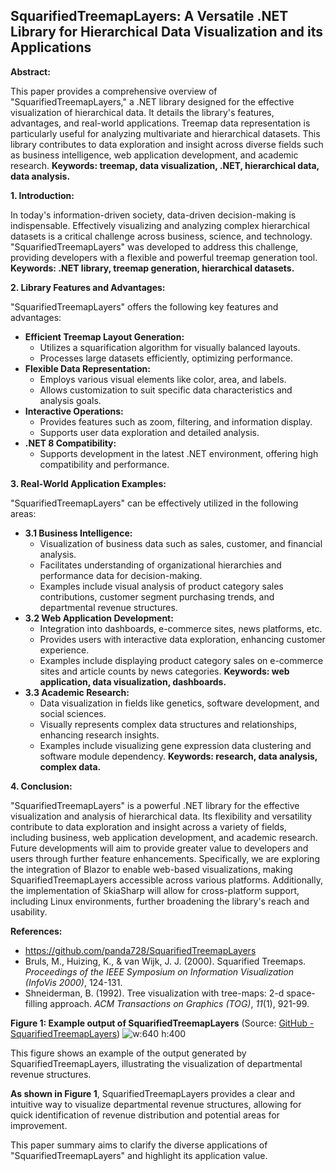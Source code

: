 ## SquarifiedTreemapLayers: A Versatile .NET Library for Hierarchical Data Visualization and its Applications

**Abstract:**

This paper provides a comprehensive overview of "SquarifiedTreemapLayers," a .NET library designed for the effective visualization of hierarchical data. It details the library's features, advantages, and real-world applications. Treemap data representation is particularly useful for analyzing multivariate and hierarchical datasets. This library contributes to data exploration and insight across diverse fields such as business intelligence, web application development, and academic research. **Keywords: treemap, data visualization, .NET, hierarchical data, data analysis.**

**1. Introduction:**

In today's information-driven society, data-driven decision-making is indispensable. Effectively visualizing and analyzing complex hierarchical datasets is a critical challenge across business, science, and technology. "SquarifiedTreemapLayers" was developed to address this challenge, providing developers with a flexible and powerful treemap generation tool. **Keywords: .NET library, treemap generation, hierarchical datasets.**

**2. Library Features and Advantages:**

"SquarifiedTreemapLayers" offers the following key features and advantages:

* **Efficient Treemap Layout Generation:**
    * Utilizes a squarification algorithm for visually balanced layouts.
    * Processes large datasets efficiently, optimizing performance.
* **Flexible Data Representation:**
    * Employs various visual elements like color, area, and labels.
    * Allows customization to suit specific data characteristics and analysis goals.
* **Interactive Operations:**
    * Provides features such as zoom, filtering, and information display.
    * Supports user data exploration and detailed analysis.
* **.NET 8 Compatibility:**
    * Supports development in the latest .NET environment, offering high compatibility and performance.

**3. Real-World Application Examples:**

"SquarifiedTreemapLayers" can be effectively utilized in the following areas:

* **3.1 Business Intelligence:**
    * Visualization of business data such as sales, customer, and financial analysis.
    * Facilitates understanding of organizational hierarchies and performance data for decision-making.
    * Examples include visual analysis of product category sales contributions, customer segment purchasing trends, and departmental revenue structures.
* **3.2 Web Application Development:**
    * Integration into dashboards, e-commerce sites, news platforms, etc.
    * Provides users with interactive data exploration, enhancing customer experience.
    * Examples include displaying product category sales on e-commerce sites and article counts by news categories. **Keywords: web application, data visualization, dashboards.**
* **3.3 Academic Research:**
    * Data visualization in fields like genetics, software development, and social sciences.
    * Visually represents complex data structures and relationships, enhancing research insights.
    * Examples include visualizing gene expression data clustering and software module dependency. **Keywords: research, data analysis, complex data.**

**4. Conclusion:**

"SquarifiedTreemapLayers" is a powerful .NET library for the effective visualization and analysis of hierarchical data. Its flexibility and versatility contribute to data exploration and insight across a variety of fields, including business, web application development, and academic research. Future developments will aim to provide greater value to developers and users through further feature enhancements. Specifically, we are exploring the integration of Blazor to enable web-based visualizations, making SquarifiedTreemapLayers accessible across various platforms. Additionally, the implementation of SkiaSharp will allow for cross-platform support, including Linux environments, further broadening the library's reach and usability. 

**References:**

* <https://github.com/panda728/SquarifiedTreemapLayers>
* Bruls, M., Huizing, K., & van Wijk, J. J. (2000). Squarified Treemaps. *Proceedings of the IEEE Symposium on Information Visualization (InfoVis 2000)*, 124-131.
* Shneiderman, B. (1992). Tree visualization with tree-maps: 2-d space-filling approach. *ACM Transactions on Graphics (TOG)*, *11*(1), 921-99.

**Figure 1: Example output of SquarifiedTreemapLayers** (Source: [GitHub - SquarifiedTreemapLayers](https://github.com/user-attachments/assets/c64b0c15-c753-4978-afa0-f73f93567d6a))
![w:640 h:400](https://github.com/user-attachments/assets/c64b0c15-c753-4978-afa0-f73f93567d6a)

 This figure shows an example of the output generated by SquarifiedTreemapLayers, illustrating the visualization of departmental revenue structures.

**As shown in Figure 1**, SquarifiedTreemapLayers provides a clear and intuitive way to visualize departmental revenue structures, allowing for quick identification of revenue distribution and potential areas for improvement.

This paper summary aims to clarify the diverse applications of "SquarifiedTreemapLayers" and highlight its application value.